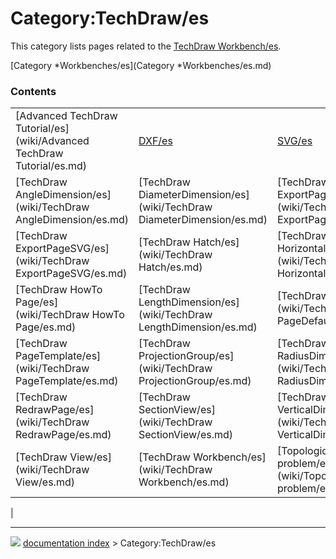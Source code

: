 # Category:TechDraw/es
This category lists pages related to the [TechDraw Workbench/es](TechDraw_Workbench/es.md).

[Category   *Workbenches/es](Category   *Workbenches/es.md)

### Contents

|     |     |     |
| --- | --- | --- |
| [Advanced TechDraw Tutorial/es](wiki/Advanced TechDraw Tutorial/es.md) | [DXF/es](wiki/DXF/es.md) | [SVG/es](wiki/SVG/es.md) |
| [TechDraw AngleDimension/es](wiki/TechDraw AngleDimension/es.md) | [TechDraw DiameterDimension/es](wiki/TechDraw DiameterDimension/es.md) | [TechDraw ExportPageDXF/es](wiki/TechDraw ExportPageDXF/es.md) |
| [TechDraw ExportPageSVG/es](wiki/TechDraw ExportPageSVG/es.md) | [TechDraw Hatch/es](wiki/TechDraw Hatch/es.md) | [TechDraw HorizontalDimension/es](wiki/TechDraw HorizontalDimension/es.md) |
| [TechDraw HowTo Page/es](wiki/TechDraw HowTo Page/es.md) | [TechDraw LengthDimension/es](wiki/TechDraw LengthDimension/es.md) | [TechDraw PageDefault/es](wiki/TechDraw PageDefault/es.md) |
| [TechDraw PageTemplate/es](wiki/TechDraw PageTemplate/es.md) | [TechDraw ProjectionGroup/es](wiki/TechDraw ProjectionGroup/es.md) | [TechDraw RadiusDimension/es](wiki/TechDraw RadiusDimension/es.md) |
| [TechDraw RedrawPage/es](wiki/TechDraw RedrawPage/es.md) | [TechDraw SectionView/es](wiki/TechDraw SectionView/es.md) | [TechDraw VerticalDimension/es](wiki/TechDraw VerticalDimension/es.md) |
| [TechDraw View/es](wiki/TechDraw View/es.md) | [TechDraw Workbench/es](wiki/TechDraw Workbench/es.md) | [Topological naming problem/es](wiki/Topological naming problem/es.md) |
|



---
![](images/Right_arrow.png) [documentation index](../README.md) > Category:TechDraw/es
